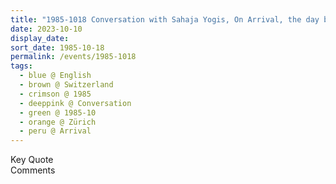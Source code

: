 ```yaml
---
title: "1985-1018 Conversation with Sahaja Yogis, On Arrival, the day before Navarātri Pūjā (5th Day), Airport, Zürich, Switzerland"
date: 2023-10-10
display_date: 
sort_date: 1985-10-18
permalink: /events/1985-1018
tags:
  - blue @ English
  - brown @ Switzerland
  - crimson @ 1985
  - deeppink @ Conversation
  - green @ 1985-10
  - orange @ Zürich
  - peru @ Arrival
---
```


<wave-list>
  <list-title color="green" width="75">Key Quote</list-title>
  <list-item color="BlanchedAlmond"  width="200"></list-item>
  <list-item color="Lavender"></list-item>
  <list-item color="BlanchedAlmond"></list-item>
</wave-list>

<br>

<wave-list>
  <list-title color="green" width="75">Comments</list-title>
  <list-item color="BlanchedAlmond"  width="200"></list-item>
  <list-item color="Lavender"></list-item>
  <list-item color="BlanchedAlmond"></list-item>
</wave-list>